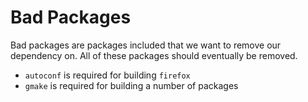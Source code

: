 # Bad Packages
Bad packages are packages included that we want
to remove our dependency on. All of these packages
should eventually be removed.

 - `autoconf` is required for building `firefox`
 - `gmake` is required for building a number of packages
